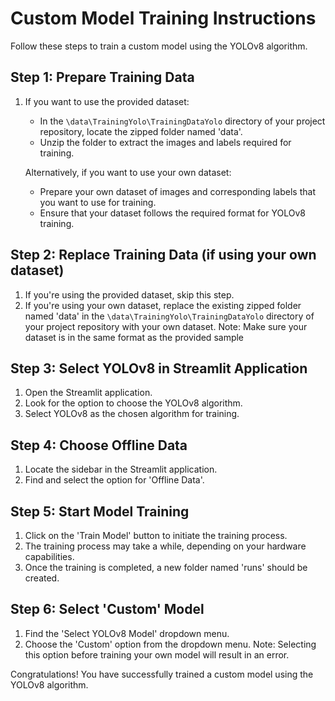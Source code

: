 # Custom Model Training Instructions

Follow these steps to train a custom model using the YOLOv8 algorithm.

## Step 1: Prepare Training Data
1. If you want to use the provided dataset:
   - In the `\data\TrainingYolo\TrainingDataYolo` directory of your project repository, locate the zipped folder named 'data'.
   - Unzip the folder to extract the images and labels required for training.

   Alternatively, if you want to use your own dataset:
   - Prepare your own dataset of images and corresponding labels that you want to use for training.
   - Ensure that your dataset follows the required format for YOLOv8 training.

## Step 2: Replace Training Data (if using your own dataset)
1. If you're using the provided dataset, skip this step.
2. If you're using your own dataset, replace the existing zipped folder named 'data' in the `\data\TrainingYolo\TrainingDataYolo` directory of your project repository with your own dataset.
   Note: Make sure your dataset is in the same format as the provided sample

## Step 3: Select YOLOv8 in Streamlit Application
1. Open the Streamlit application.
2. Look for the option to choose the YOLOv8 algorithm.
3. Select YOLOv8 as the chosen algorithm for training.

## Step 4: Choose Offline Data
1. Locate the sidebar in the Streamlit application.
2. Find and select the option for 'Offline Data'.

## Step 5: Start Model Training
1. Click on the 'Train Model' button to initiate the training process.
2. The training process may take a while, depending on your hardware capabilities.
3. Once the training is completed, a new folder named 'runs' should be created.

## Step 6: Select 'Custom' Model
1. Find the 'Select YOLOv8 Model' dropdown menu.
2. Choose the 'Custom' option from the dropdown menu.
   Note: Selecting this option before training your own model will result in an error.

Congratulations! You have successfully trained a custom model using the YOLOv8 algorithm.